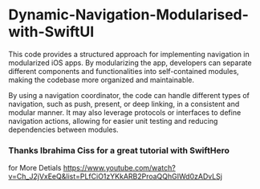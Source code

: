 # Dynamic-Navigation-Modularised-with-SwiftUI

This code provides a structured approach for implementing navigation in modularized iOS apps. By modularizing the app, developers can separate different components and functionalities into self-contained modules, making the codebase more organized and maintainable.

By using a navigation coordinator, the code can handle different types of navigation, such as push, present, or deep linking, in a consistent and modular manner. It may also leverage protocols or interfaces to define navigation actions, allowing for easier unit testing and reducing dependencies between modules.

### Thanks Ibrahima Ciss for a great tutorial with SwiftHero
for More Detials 
https://www.youtube.com/watch?v=Ch_J2jVxEeQ&list=PLfCiO1zYKkARB2ProaQQhGIWd0zADvLSj
